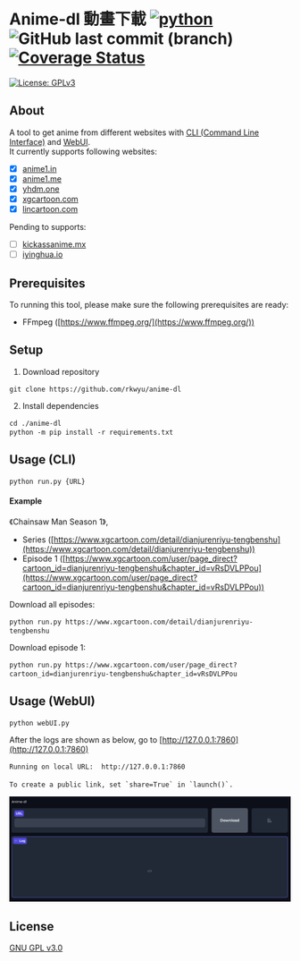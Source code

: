 # Anime-dl 動畫下載 [![python](https://img.shields.io/badge/Python-3.11-3776AB.svg?style=flat&logo=python&logoColor=white)](https://www.python.org) ![GitHub last commit (branch)](https://img.shields.io/github/last-commit/rkwyu/anime-dl/main) [![Coverage Status](https://coveralls.io/repos/github/rkwyu/anime-dl/badge.svg?branch=main)](https://coveralls.io/github/rkwyu/anime-dl?branch=main)

[![License: GPLv3](https://img.shields.io/badge/License-GPLv3-blue.svg)](https://www.gnu.org/licenses/gpl-3.0)

## About ##
A tool to get anime from different websites with [CLI (Command Line Interface)](#usage-cli) and [WebUI](#usage-webui).  
It currently supports following websites:  
- [x] [anime1.in](https://anime1.in/)  
- [x] [anime1.me](https://anime1.me/)  
- [x] [yhdm.one](https://yhdm.one/)  
- [x] [xgcartoon.com](https://www.xgcartoon.com/)
- [x] [lincartoon.com](https://www.lincartoon.com/)

Pending to supports:  
- [ ] [kickassanime.mx](https://www1.kickassanime.mx/)
- [ ] [iyinghua.io](http://www.iyinghua.io/)

## Prerequisites ##
To running this tool, please make sure the following prerequisites are ready:
- FFmpeg ([https://www.ffmpeg.org/](https://www.ffmpeg.org/))

## Setup ##
1. Download repository  
```console
git clone https://github.com/rkwyu/anime-dl
```
2. Install dependencies
```console
cd ./anime-dl
python -m pip install -r requirements.txt
```

## Usage (CLI) ##
```console
python run.py {URL}
```

#### Example ####
《Chainsaw Man Season 1》,  
- Series ([https://www.xgcartoon.com/detail/dianjurenriyu-tengbenshu](https://www.xgcartoon.com/detail/dianjurenriyu-tengbenshu))  
- Episode 1 ([https://www.xgcartoon.com/user/page_direct?cartoon_id=dianjurenriyu-tengbenshu&chapter_id=vRsDVLPPou](https://www.xgcartoon.com/user/page_direct?cartoon_id=dianjurenriyu-tengbenshu&chapter_id=vRsDVLPPou))  

Download all episodes:  
```console
python run.py https://www.xgcartoon.com/detail/dianjurenriyu-tengbenshu
```

Download episode 1:  
```console
python run.py https://www.xgcartoon.com/user/page_direct?cartoon_id=dianjurenriyu-tengbenshu&chapter_id=vRsDVLPPou
```

## Usage (WebUI) ##
```console
python webUI.py
```
After the logs are shown as below, go to [http://127.0.0.1:7860](http://127.0.0.1:7860)
```console
Running on local URL:  http://127.0.0.1:7860

To create a public link, set `share=True` in `launch()`.
```
![anime-al screenshot](docs/screenshot.png?raw=true "anime-al")


## License ##
[GNU GPL v3.0](LICENSE.md)
